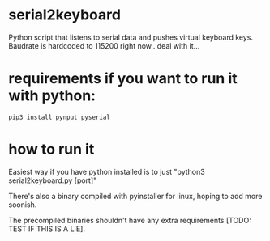 # serial2keyboard
Python script that listens to serial data and pushes virtual keyboard keys. Baudrate is hardcoded to 115200 right now.. deal with it...

# requirements if you want to run it with python:
```
pip3 install pynput pyserial
```

# how to run it
Easiest way if you have python installed is to just "python3 serial2keyboard.py [port]"

There's also a binary compiled with pyinstaller for linux, hoping to add more soonish.

The precompiled binaries shouldn't have any extra requirements [TODO: TEST IF THIS IS A LIE].
